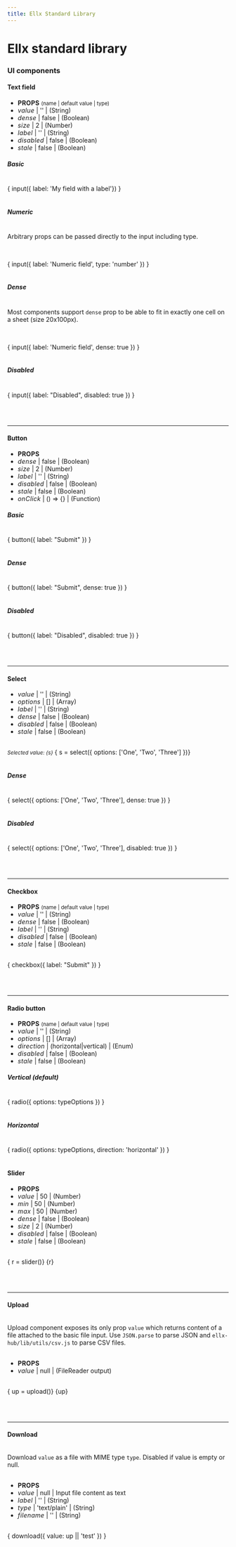 ```yaml
---
title: Ellx Standard Library
---
```


<style>
  #md.wrapper ul, #md .container ul {
    font-size: 13px;
    line-height: 2;
    list-style-type: none;
    font-family: monospace;
    padding: 0rem 0.8rem;
    margin: 1rem 0;
    background: #EEE;
    margin-bottom: 2rem;
  }
  
  .mode-dark #md ul {
    background: #444; 
  }
  
  ul em, ul strong {
    letter-spacing: 0.4px;
  }
  
  p {
    padding: 1rem 0;
  }
</style>

# Ellx standard library

### UI components

#### Text field


- **PROPS** <small>(name | default value | type)</small>
- *value* | '' | (String)
- *dense* | false | (Boolean)
- *size* | 2 | (Number)
- *label* | '' | (String)
- *disabled* | false | (Boolean)
- *stale* | false | (Boolean)

##### Basic
{ input({ label: 'My field with a label'}) }

##### Numeric
Arbitrary props can be passed directly to the input including type.

{ input({ label: 'Numeric field', type: 'number' }) }

##### Dense
Most components support `dense` prop to be able to fit in exactly one cell on a sheet (size 20x100px).

{ input({ label: 'Numeric field', dense: true }) }

##### Disabled
{ input({ label: "Disabled", disabled: true }) }

<br>

----

#### Button

- **PROPS**
- *dense* | false | (Boolean)
- *size* | 2 | (Number)
- *label* | '' | (String)
- *disabled* | false | (Boolean)
- *stale* | false | (Boolean)
- *onClick* | () => {} | (Function)


##### Basic
{ button({ label: "Submit" }) }

##### Dense
{ button({ label: "Submit", dense: true }) }

##### Disabled
{ button({ label: "Disabled", disabled: true }) }

<br>

----

#### Select

- *value* | '' | (String)
- *options* | [] | (Array)
- *label* | '' | (String)
- *dense* | false | (Boolean)
- *disabled* | false | (Boolean)
- *stale* | false | (Boolean)

<small>*Selected value: {s}*</small>
{ s = select({ options: ['One', 'Two', 'Three'] })}

##### Dense
{ select({ options: ['One', 'Two', 'Three'], dense: true }) }

##### Disabled
{ select({ options: ['One', 'Two', 'Three'], disabled: true }) }


<br>

----

#### Checkbox

- **PROPS** <small>(name | default value | type)</small>
- *value* | '' | (String)
- *dense* | false | (Boolean)
- *label* | '' | (String)
- *disabled* | false | (Boolean)
- *stale* | false | (Boolean)

{ checkbox({ label: "Submit" }) }

<br>

----


#### Radio button

- **PROPS** <small>(name | default value | type)</small>
- *value* | '' | (String)
- *options* | [] | (Array)
- *direction* | (horizontal|vertical) | (Enum)
- *disabled* | false | (Boolean)
- *stale* | false | (Boolean)

##### Vertical (default)
{ radio({ options: typeOptions }) }

##### Horizontal
{ radio({ options: typeOptions, direction: 'horizontal' }) }

#### Slider

- **PROPS**
- *value* | 50 | (Number)
- *min* | 50 | (Number)
- *max* | 50 | (Number)
- *dense* | false | (Boolean)
- *size* | 2 | (Number)
- *disabled* | false | (Boolean)
- *stale* | false | (Boolean)

{ r = slider()}
{r}

<br>

----

#### Upload

Upload component exposes its only prop `value` which returns content of a file attached to the basic file input. Use `JSON.parse` to parse JSON and `ellx-hub/lib/utils/csv.js` to parse CSV files.

- **PROPS**
- *value* | null | (FileReader output)

{ up = upload()}
{up}

<br>

----

#### Download

Download `value` as a file with MIME type `type`. Disabled if value is empty or null.

- **PROPS**
- *value* | null | Input file content as text
- *label* | '' | (String)
- *type* | 'text/plain' | (String)
- *filename* | '' | (String)

{ download({ value: up || 'test' }) }
